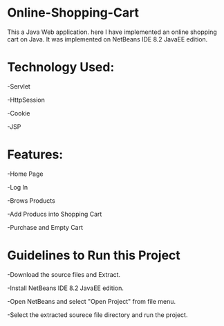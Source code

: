 # **Online-Shopping-Cart**

This a Java Web application. here I have implemented an online shopping cart on Java. It was implemented on NetBeans IDE 8.2 JavaEE edition.

# Technology Used:
-Servlet

-HttpSession

-Cookie

-JSP

# Features:
-Home Page

-Log In

-Brows Products

-Add Producs into Shopping Cart

-Purchase and Empty Cart


# Guidelines to Run this Project
-Download the source files and Extract.

-Install NetBeans IDE 8.2 JavaEE edition.

-Open NetBeans and select "Open Project" from file menu.

-Select the extracted sourece file directory and run the project.
